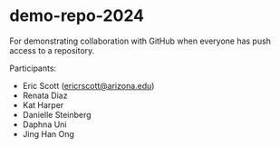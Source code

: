 # demo-repo-2024
For demonstrating collaboration with GitHub when everyone has push access to a repository.

Participants:

- Eric Scott (ericrscott@arizona.edu)
- Renata Diaz
- Kat Harper
- Danielle Steinberg
- Daphna Uni
- Jing Han Ong
